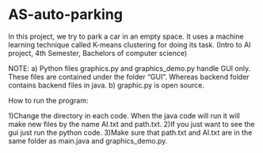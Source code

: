 # AS-auto-parking
In this project, we try to park a car in an empty space. It uses a machine learning technique called K-means clustering for doing its task. (Intro to AI project, 4th Semester, Bachelors of computer science)

NOTE: 
a) Python files graphics.py and graphics_demo.py handle GUI only. These files are contained under the folder “GUI”. Whereas backend folder contains backend files      in java.
b) graphic.py is open source.

How to run the program:

  1)Change the directory in each code. When the java code will run it will make new files by the name AI.txt and path.txt.
  2)If you just want to see the gui just run the python code.
  3)Make sure that path.txt and AI.txt are in the same folder as main.java and graphics_demo.py.
